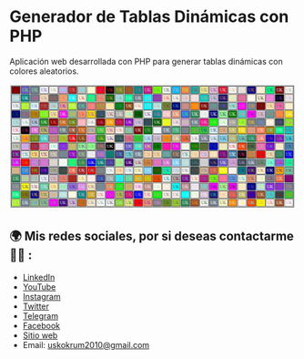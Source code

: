 # Generador de Tablas Dinámicas con PHP

Aplicación web desarrollada con PHP para generar tablas dinámicas con colores aleatorios.

![](./preview.JPG)

## 🌍 Mis redes sociales, por si deseas contactarme 👨‍💻 :

- [LinkedIn](https://pe.linkedin.com/in/uskokrum2010)
- [YouTube](https://youtube.com/uskokrum2010)
- [Instagram](https://instagram.com/uskokrum2010)
- [Twitter](https://twitter.com/uskokrum2010)
- [Telegram](https://t.me/uskokrum2010_yt)
- [Facebook](https://facebook.com/UskoKruM2010)
- [Sitio web](https://uskokrum2010.com)
- Email: uskokrum2010@gmail.com
